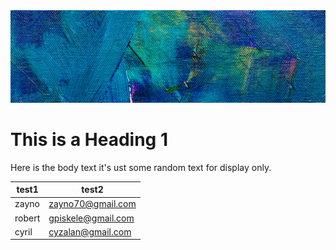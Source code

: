 <img src="img/bg_heading.png">

# This is a Heading 1
Here is the body text it's ust some random text for display only.

|test1|test2|
|---|---|
| zayno  |zayno70@gmail.com   |
|robert|gpiskele@gmail.com|
|cyril|cyzalan@gmail.com|